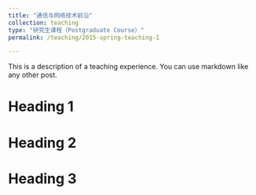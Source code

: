 ```yaml
---
title: "通信与网络技术前沿"
collection: teaching
type: "研究生课程（Postgraduate Course）"
permalink: /teaching/2015-spring-teaching-1

---
```


This is a description of a teaching experience. You can use markdown like any other post.

Heading 1
======

Heading 2
======

Heading 3
======
